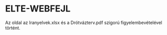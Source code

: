 # ELTE-WEBFEJL

Az oldal az Iranyelvek.xlsx és a Drótvázterv.pdf szigorú figyelembevételével történt.
